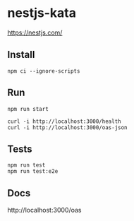 # nestjs-kata

https://nestjs.com/

## Install

```console
npm ci --ignore-scripts
```


## Run

```console
npm run start
```
```console
curl -i http://localhost:3000/health
curl -i http://localhost:3000/oas-json
```


## Tests
```
npm run test
npm run test:e2e
```


## Docs

http://localhost:3000/oas
